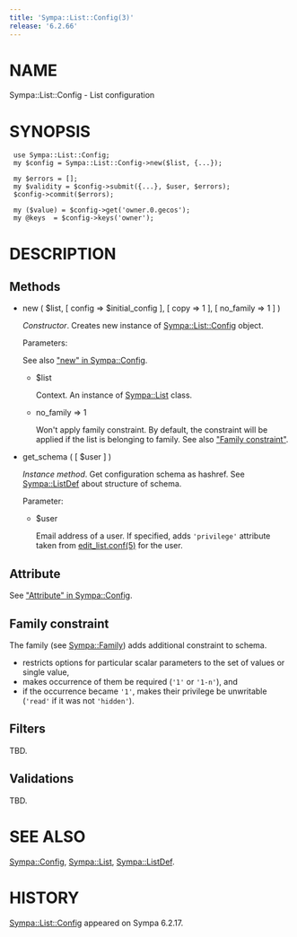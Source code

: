 ```yaml
---
title: 'Sympa::List::Config(3)'
release: '6.2.66'
---
```


# NAME

Sympa::List::Config - List configuration

# SYNOPSIS

     use Sympa::List::Config;
     my $config = Sympa::List::Config->new($list, {...});
    
     my $errors = []; 
     my $validity = $config->submit({...}, $user, $errors);
     $config->commit($errors);
     
     my ($value) = $config->get('owner.0.gecos');
     my @keys  = $config->keys('owner');

# DESCRIPTION

## Methods

- new ( $list, \[ config => $initial\_config \], \[ copy => 1 \],
\[ no\_family => 1 \] )

    _Constructor_.
    Creates new instance of [Sympa::List::Config](./Sympa-List-Config.3.md) object.

    Parameters:

    See also ["new" in Sympa::Config](./Sympa-Config.3.md#new).

    - $list

        Context.  An instance of [Sympa::List](./Sympa-List.3.md) class.

    - no\_family => 1

        Won't apply family constraint.
        By default, the constraint will be applied if the list is belonging to
        family.
        See also ["Family constraint"](#family-constraint).

- get\_schema ( \[ $user \] )

    _Instance method_.
    Get configuration schema as hashref.
    See [Sympa::ListDef](./Sympa-ListDef.3.md) about structure of schema.

    Parameter:

    - $user

        Email address of a user.
        If specified, adds `'privilege'` attribute taken from [edit\_list.conf(5)](./edit_list.conf.5.md)
        for the user.

## Attribute

See ["Attribute" in Sympa::Config](./Sympa-Config.3.md#attribute).

## Family constraint

The family (see [Sympa::Family](./Sympa-Family.3.md)) adds additional constraint to schema.

- restricts options for particular scalar parameters to the set of values
or single value,
- makes occurrence of them be required (`'1'` or `'1-n'`), and
- if the occurrence became `'1'`,
makes their privilege be unwritable (`'read'` if it was not `'hidden'`).

## Filters

TBD.

## Validations

TBD.

# SEE ALSO

[Sympa::Config](./Sympa-Config.3.md),
[Sympa::List](./Sympa-List.3.md),
[Sympa::ListDef](./Sympa-ListDef.3.md).

# HISTORY

[Sympa::List::Config](./Sympa-List-Config.3.md) appeared on Sympa 6.2.17.
